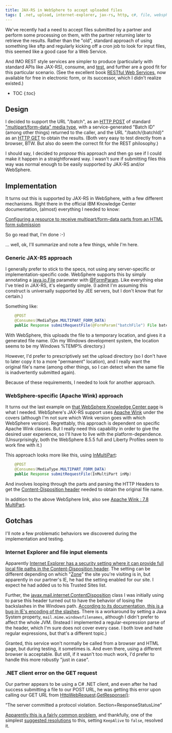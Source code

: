 ```yaml
---
title: JAX-RS in WebSphere to accept uploaded files
tags: [ .net, upload, internet-explorer, jax-rs, http, c#, file, websphere, rest, wink ]
---
```

We've recently had a need to accept files submitted by a partner and perform some processing on them, with the partner returning later to retrieve the results. Rather than the "old", standard approach of using something like sftp and regularly kicking off a cron job to look for input files, this seemed like a good case for a Web Service.

And IMO REST style services are simpler to produce (particularly with standard APIs like JAX-RS), consume, and [test](http://www.soapui.org/rest-testing/getting-started.html), and further are a good fit for this particular scenario. (See the excellent book [RESTful Web Services](http://restfulwebapis.org/rws.html), now available for free in electronic form, or its successor, which I didn't realize existed.)

* TOC
{:toc}

## Design

I decided to support the URL "/batch", as an [HTTP POST](http://www.w3.org/Protocols/rfc2616/rfc2616-sec9.html#sec9.5) of standard ["multipart/form-data" media type](http://docs.oracle.com/javaee/6/api/javax/ws/rs/core/MediaType.html#MULTIPART_FORM_DATA), with a service-generated "Batch ID" (among other things) returned to the caller, and the URL "/batch/{batchId}" as an [HTTP GET](http://www.w3.org/Protocols/rfc2616/rfc2616-sec9.html#sec9.3) to obtain the results. (Both very easy to test directly from a browser, BTW. But also do seem the correct fit for the REST philosophy.)

I should say, I decided to _propose_ this approach and then go see if I could make it happen in a straightforward way. I wasn't sure if submitting files this way was normal enough to be easily supported by JAX-RS and/or WebSphere.

## Implementation

It turns out this is supported by JAX-RS in WebSphere, with a few different mechanisms. Right there in the official IBM Knowledge Center documentation, (almost) everything I needed to know:

[Configuring a resource to receive multipart/form-data parts from an HTML form submission](https://www-01.ibm.com/support/knowledgecenter/SSAW57_8.5.5/com.ibm.websphere.nd.doc/ae/twbs_jaxrs_multipart_formdata_from_html.html)

So go read that, I'm done :-)

... well, ok, I'll summarize and note a few things, while I'm here.

### Generic JAX-RS approach

I generally prefer to stick to the specs, not using any server-specific or implementation-specific code. WebSphere supports this by simply annotating a [java.io.File](http://docs.oracle.com/javase/7/docs/api/java/io/File.html) parameter with  [@FormParam](https://jsr311.java.net/nonav/releases/1.1/javax/ws/rs/FormParam.html). Like everything else I've tried in JAX-RS, it's elegantly simple. (I admit I'm assuming this construct is universally supported by JEE servers, but I don't know that for certain.)

Something like:
```java
    @POST  
    @Consumes(MediaType.MULTIPART_FORM_DATA)  
    public Response submitRequestFile(@FormParam("batchFile") File batchFile)
```
With WebSphere, this uploads the file to a temporary location, and gives it a generated file name. (On my Windows development system, the location seems to be my Windows %TEMP% directory.)

However, I'd prefer to prescriptively set the upload directory (so I don't have to later copy it to a more "permanent" location), and I really want the original file's name (among other things, so I can detect when the same file is inadvertently submitted again).

Because of these requirements, I needed to look for another approach.

### WebSphere-specific (Apache Wink) approach

It turns out the last example on [that WebSphere Knowledge Center page](https://www-01.ibm.com/support/knowledgecenter/SSAW57_8.5.5/com.ibm.websphere.nd.doc/ae/twbs_jaxrs_multipart_formdata_from_html.html) is what I needed. WebSphere's JAX-RS support uses [Apache Wink](https://wink.apache.org/) under the covers (although I'm not sure which Wink version goes with which WebSphere version). Regrettably, this approach is dependent on specific Apache Wink classes. But I really need this capability in order to give the desired user experience, so I'll have to live with the platform-dependence. (Unsurprisingly, both the WebSphere 8.5.5 full and Liberty Profiles seem to work fine with it.)

This approach looks more like this, using [InMultiPart](https://wink.apache.org/1.4.0/api/org/apache/wink/common/model/multipart/InMultiPart.html):
```java
    @POST  
    @Consumes(MediaType.MULTIPART_FORM_DATA)  
    public Response submitRequestFile(InMultiPart inMp)
```	

And involves looping through the parts and parsing the HTTP Headers to get the [Content-Disposition header](http://www.w3.org/TR/html401/interact/forms.html#didx-multipartform-data) needed to obtain the original file name.

In addition to the above WebSphere link, also see [Apache Wink : 7.8 MultiPart](http://wink.apache.org/1.0/html/7.8%20MultiPart.html).

## Gotchas

I'll note a few problematic behaviors we discovered during the implementation and testing.

### Internet Explorer and file input elements

Apparently [Internet Explorer has a security setting where it can provide full local file paths in the Content-Disposition header](https://msdn.microsoft.com/en-us/library/ms535128%28v=vs.85%29.aspx). The setting can be different depending on which "[Zone](https://msdn.microsoft.com/en-us/library/ms537183%28v=vs.85%29.aspx)" the site you're visiting is in, but apparently in our partner's IE, he had the setting enabled for our site. I expect he had added us to his Trusted Sites list.

Further, the [javax.mail.internet.ContentDisposition](https://docs.oracle.com/javaee/6/api/javax/mail/internet/ContentDisposition.html) class I was initially using to parse this header turned out to have the behavior of losing the backslashes in the Windows path. [According to its documentation, this is a bug in IE's encoding of the slashes](https://docs.oracle.com/javaee/6/api/javax/mail/internet/package-summary.html). There is a workaround by setting a Java System property, `mail.mime.windowsfilenames`, although I didn't prefer to affect the whole JVM. (Instead I implemented a regular-expression parse of the header, which I'm sure does not cover every case. I both love and hate regular expressions, but that's a different topic.)

Granted, this service won't normally be called from a browser and HTML page, but during testing, it sometimes is. And even there, using a different browser is acceptable. But still, if it wasn't too much work, I'd prefer to handle this more robustly "just in case".

### .NET client error on the GET request

Our partner appears to be using a C# .NET client, and even after he had success submitting a file to our POST URL, he was getting this error upon calling our GET URL from [HttpWebRequest](https://msdn.microsoft.com/en-us/library/system.net.httpwebrequest%28v=vs.110%29.aspx).[GetResponse()](https://msdn.microsoft.com/en-us/library/system.net.httpwebrequest.getresponse%28v=vs.110%29.aspx):

“The server committed a protocol violation. Section=ResponseStatusLine”

[Apparently this is a fairly common problem](https://www.google.com/search?q=the+server+committed+a+protocol+violation.+section%3Dresponsestatusline&ie=utf-8&oe=utf-8), and thankfully, one of the simplest [suggested resolutions](http://stackoverflow.com/questions/2482715/the-server-committed-a-protocol-violation-section-responsestatusline-error) to this, setting `KeepAlive` to `false`, resolved it.
